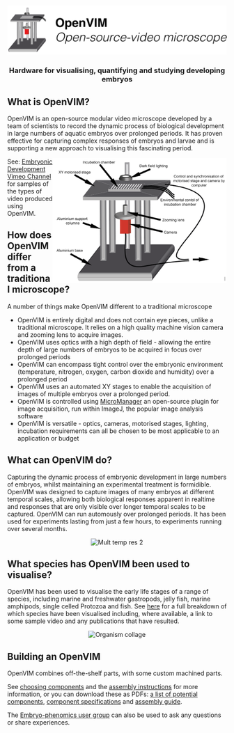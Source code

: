 <p align="center">
<img src="assets/OpenVIMLogo.png" width="800"/>
<h3 align="center">Hardware for visualising, quantifying and studying developing embryos</h1>
</p>

## What is OpenVIM?
OpenVIM is an open-source modular video microscope developed by a team of scientists to record the dynamic process of biological development in large numbers of aquatic embryos over prolonged periods. It has proven effective for capturing complex responses of embryos and larvae and is supporting a new approach to visualising this fascinating period.

<img src="assets/OpenVIM.png" title = "OpenVIM Figure" align = "right" width="400">

See: [Embryonic Development Vimeo Channel](http://www.vimeo.com/channels/embryonicdevelopment) for samples of the types of video produced using OpenVIM.


## How does OpenVIM differ from a traditional microscope?
A number of things make OpenVIM different to a traditional microscope
 * OpenVIM is entirely digital and does not contain eye pieces, unlike a traditional microscope. It relies on a high quality machine vision camera and zooming lens to acquire images.
 * OpenVIM uses optics with a high depth of field - allowing the entire depth of large numbers of embryos to be acquired in focus over prolonged periods
 * OpenVIM can encompass tight control over the embryonic environment (temperature, nitrogen, oxygen, carbon dioxide and humidity) over a prolonged period
 * OpenVIM uses an automated XY stages to enable the acquisition of images of multiple embryos over a prolonged period.
 * OpenVIM is controlled using [MicroManager](http://www.micromanager.org) an open-source plugin for image acquisition, run within ImageJ, the popular image analysis software
 * OpenVIM is versatile - optics, cameras, motorised stages, lighting, incubation requirements can all be chosen to be most applicable to an application or budget


## What can OpenVIM do?
Capturing the dynamic process of embryonic development in large numbers of embryos, whilst maintaining an experimental treatment is formidible. OpenVIM was designed to capture images of many embryos at different temporal scales, allowing both biological responses apparent in realtime and responses that are only visible over longer temporal scales to be captured. OpenVIM can run automously over prolonged periods. It has been used for experiments lasting from just a few hours, to experiments running over several months.

<p align="center">
<img src="assets/radixDevelopment.gif" title= "Mult temp res 2" width = "500">


## What species has OpenVIM been used to visualise?

OpenVIM has been used to visualise the early life stages of a range of species, including marine and freshwater gastropods, jelly fish, marine amphipods, single celled Protozoa and fish. See [here](species.md) for a full breakdown of which species have been visualised including, where available, a link to some sample video and any publications that have resulted.

<p align="center">
<img src="assets/organismCollageVideo_photoshop.gif" title= "Organism collage" width = "500">
 
 
## Building an OpenVIM
OpenVIM combines off-the-shelf parts, with some custom machined parts. 

See [choosing components](parts.md) and the [assembly instructions](assembly.md) for more information, or you can download these as PDFs: [a list of potential components](assets/OpenVIM_components.pdf), [component specifications](assets/OpenVIM_ComponentSpecificationTable.pdf) and [assembly guide](assets/assembly.pdf).

The [Embryo-phenomics user group](https://groups.google.com/forum/#!forum/embryo-phenomics) can also be used to ask any questions or share experiences.
